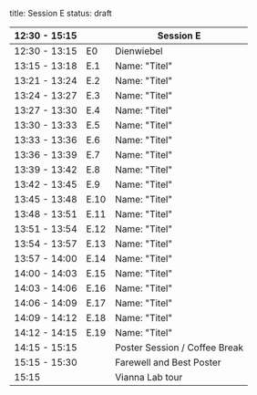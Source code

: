 title: Session E
status: draft

|12:30 - 15:15||**Session E**|
|---|---|---|
|12:30 - 13:15| E0 |Dienwiebel|
|13:15 - 13:18 | E.1 |Name: "Titel"|
|13:21 - 13:24 | E.2 |Name: "Titel"|
|13:24 - 13:27 | E.3 |Name: "Titel"|
|13:27 - 13:30 | E.4 |Name: "Titel"|
|13:30 - 13:33 | E.5 |Name: "Titel"|
|13:33 - 13:36 | E.6 |Name: "Titel"|
|13:36 - 13:39 | E.7 |Name: "Titel"|
|13:39 - 13:42 | E.8 |Name: "Titel"|
|13:42 - 13:45 | E.9 |Name: "Titel"|
|13:45 - 13:48 | E.10 |Name: "Titel"|
|13:48 - 13:51 | E.11 |Name: "Titel"|
|13:51 - 13:54 | E.12 |Name: "Titel"|
|13:54 - 13:57 | E.13 |Name: "Titel"|
|13:57 - 14:00 | E.14 |Name: "Titel"|
|14:00 - 14:03 | E.15 |Name: "Titel"|
|14:03 - 14:06 | E.16 |Name: "Titel"|
|14:06 - 14:09 | E.17 |Name: "Titel"|
|14:09 - 14:12 | E.18 |Name: "Titel"|
|14:12 - 14:15 | E.19 |Name: "Titel"|
|14:15 - 15:15 |      |Poster Session / Coffee Break|
|15:15 - 15:30 |      |Farewell and Best Poster|
|15:15         |      |Vianna Lab tour|
